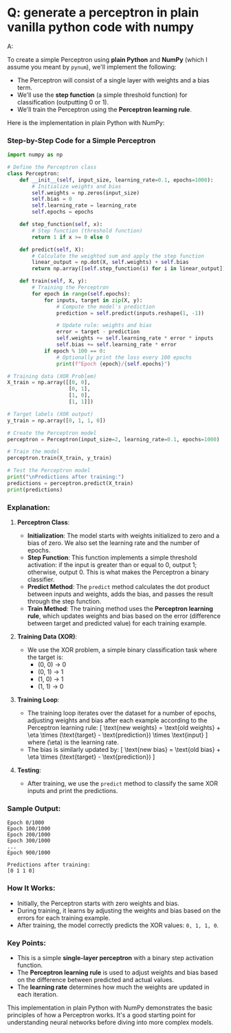 
# Q: generate a perceptron in plain vanilla python code with numpy

A:

To create a simple Perceptron using **plain Python** and **NumPy** (which I assume you meant by `pynum`), we'll implement the following:

- The Perceptron will consist of a single layer with weights and a bias term.
- We'll use the **step function** (a simple threshold function) for classification (outputting 0 or 1).
- We'll train the Perceptron using the **Perceptron learning rule**.

Here is the implementation in plain Python with NumPy:

### Step-by-Step Code for a Simple Perceptron

```python
import numpy as np

# Define the Perceptron class
class Perceptron:
    def __init__(self, input_size, learning_rate=0.1, epochs=1000):
        # Initialize weights and bias
        self.weights = np.zeros(input_size)
        self.bias = 0
        self.learning_rate = learning_rate
        self.epochs = epochs

    def step_function(self, x):
        # Step function (threshold function)
        return 1 if x >= 0 else 0

    def predict(self, X):
        # Calculate the weighted sum and apply the step function
        linear_output = np.dot(X, self.weights) + self.bias
        return np.array([self.step_function(i) for i in linear_output])

    def train(self, X, y):
        # Training the Perceptron
        for epoch in range(self.epochs):
            for inputs, target in zip(X, y):
                # Compute the model's prediction
                prediction = self.predict(inputs.reshape(1, -1))

                # Update rule: weights and bias
                error = target - prediction
                self.weights += self.learning_rate * error * inputs
                self.bias += self.learning_rate * error
            if epoch % 100 == 0:
                # Optionally print the loss every 100 epochs
                print(f"Epoch {epoch}/{self.epochs}")

# Training data (XOR Problem)
X_train = np.array([[0, 0],
                    [0, 1],
                    [1, 0],
                    [1, 1]])

# Target labels (XOR output)
y_train = np.array([0, 1, 1, 0])

# Create the Perceptron model
perceptron = Perceptron(input_size=2, learning_rate=0.1, epochs=1000)

# Train the model
perceptron.train(X_train, y_train)

# Test the Perceptron model
print("\nPredictions after training:")
predictions = perceptron.predict(X_train)
print(predictions)
```

### Explanation:

1. **Perceptron Class**:
   - **Initialization**: The model starts with weights initialized to zero and a bias of zero. We also set the learning rate and the number of epochs.
   - **Step Function**: This function implements a simple threshold activation: if the input is greater than or equal to 0, output 1; otherwise, output 0. This is what makes the Perceptron a binary classifier.
   - **Predict Method**: The `predict` method calculates the dot product between inputs and weights, adds the bias, and passes the result through the step function.
   - **Train Method**: The training method uses the **Perceptron learning rule**, which updates weights and bias based on the error (difference between target and predicted value) for each training example.

2. **Training Data (XOR)**:
   - We use the XOR problem, a simple binary classification task where the target is:
     - (0, 0) -> 0
     - (0, 1) -> 1
     - (1, 0) -> 1
     - (1, 1) -> 0

3. **Training Loop**:
   - The training loop iterates over the dataset for a number of epochs, adjusting weights and bias after each example according to the Perceptron learning rule:
     \[
     \text{new weights} = \text{old weights} + \eta \times (\text{target} - \text{prediction}) \times \text{input}
     \]
     where \(\eta\) is the learning rate.
   - The bias is similarly updated by:
     \[
     \text{new bias} = \text{old bias} + \eta \times (\text{target} - \text{prediction})
     \]

4. **Testing**:
   - After training, we use the `predict` method to classify the same XOR inputs and print the predictions.

### Sample Output:

```
Epoch 0/1000
Epoch 100/1000
Epoch 200/1000
Epoch 300/1000
...
Epoch 900/1000

Predictions after training:
[0 1 1 0]
```

### How It Works:
- Initially, the Perceptron starts with zero weights and bias.
- During training, it learns by adjusting the weights and bias based on the errors for each training example.
- After training, the model correctly predicts the XOR values: `0, 1, 1, 0`.

### Key Points:
- This is a simple **single-layer perceptron** with a binary step activation function.
- The **Perceptron learning rule** is used to adjust weights and bias based on the difference between predicted and actual values.
- The **learning rate** determines how much the weights are updated in each iteration.

This implementation in plain Python with NumPy demonstrates the basic principles of how a Perceptron works. It's a good starting point for understanding neural networks before diving into more complex models.



